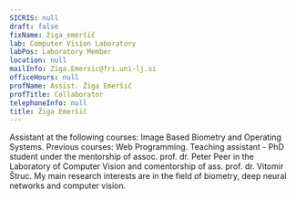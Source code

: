 ```yaml
---
SICRIS: null
draft: false
fixName: žiga_emeršič
lab: Computer Vision Laboratory
labPos: Laboratory Member
location: null
mailInfo: Ziga.Emersic@fri.uni-lj.si
officeHours: null
profName: Assist. Žiga Emeršič
profTitle: Collaborator
telephoneInfo: null
title: Žiga Emeršič
---
```



Assistant at the following courses: Image Based Biometry and Operating Systems. Previous courses: Web Programming.
Teaching assistant - PhD student under the mentorship of assoc. prof. dr. Peter Peer in the Laboratory of Computer Vision and comentorship of ass. prof. dr. Vitomir Štruc.
My main research interests are in the field of biometry, deep neural networks and computer vision.